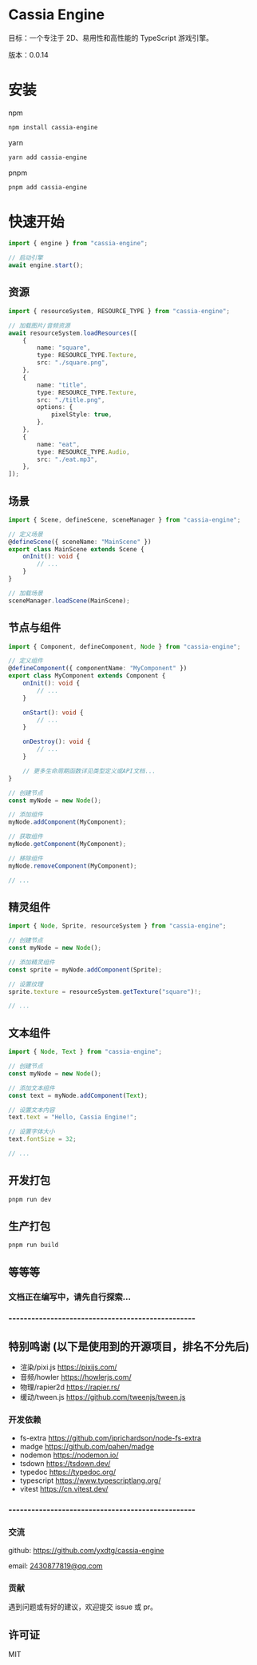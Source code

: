 # Cassia Engine

目标：一个专注于 2D、易用性和高性能的 TypeScript 游戏引擎。

版本：0.0.14

# 安装

npm

```bash
npm install cassia-engine
```

yarn

```bash
yarn add cassia-engine
```

pnpm

```bash
pnpm add cassia-engine
```

# 快速开始

```typescript
import { engine } from "cassia-engine";

// 启动引擎
await engine.start();
```

## 资源

```typescript
import { resourceSystem, RESOURCE_TYPE } from "cassia-engine";

// 加载图片/音频资源
await resourceSystem.loadResources([
    {
        name: "square",
        type: RESOURCE_TYPE.Texture,
        src: "./square.png",
    },
    {
        name: "title",
        type: RESOURCE_TYPE.Texture,
        src: "./title.png",
        options: {
            pixelStyle: true,
        },
    },
    {
        name: "eat",
        type: RESOURCE_TYPE.Audio,
        src: "./eat.mp3",
    },
]);
```

## 场景

```typescript
import { Scene, defineScene, sceneManager } from "cassia-engine";

// 定义场景
@defineScene({ sceneName: "MainScene" })
export class MainScene extends Scene {
    onInit(): void {
        // ...
    }
}

// 加载场景
sceneManager.loadScene(MainScene);
```

## 节点与组件

```typescript
import { Component, defineComponent, Node } from "cassia-engine";

// 定义组件
@defineComponent({ componentName: "MyComponent" })
export class MyComponent extends Component {
    onInit(): void {
        // ...
    }

    onStart(): void {
        // ...
    }

    onDestroy(): void {
        // ...
    }

    // 更多生命周期函数详见类型定义或API文档...
}

// 创建节点
const myNode = new Node();

// 添加组件
myNode.addComponent(MyComponent);

// 获取组件
myNode.getComponent(MyComponent);

// 移除组件
myNode.removeComponent(MyComponent);

// ...
```

## 精灵组件

```typescript
import { Node, Sprite, resourceSystem } from "cassia-engine";

// 创建节点
const myNode = new Node();

// 添加精灵组件
const sprite = myNode.addComponent(Sprite);

// 设置纹理
sprite.texture = resourceSystem.getTexture("square")!;

// ...
```

## 文本组件

```typescript
import { Node, Text } from "cassia-engine";

// 创建节点
const myNode = new Node();

// 添加文本组件
const text = myNode.addComponent(Text);

// 设置文本内容
text.text = "Hello, Cassia Engine!";

// 设置字体大小
text.fontSize = 32;

// ...
```

## 开发打包

```bash
pnpm run dev
```

## 生产打包

```bash
pnpm run build
```

##

## 等等等

### 文档正在编写中，请先自行探索...

### -------------------------------------------------

## 特别鸣谢 (以下是使用到的开源项目，排名不分先后)

-   渲染/pixi.js https://pixijs.com/
-   音频/howler https://howlerjs.com/
-   物理/rapier2d https://rapier.rs/
-   缓动/tween.js https://github.com/tweenjs/tween.js

### 开发依赖

-   fs-extra https://github.com/jprichardson/node-fs-extra
-   madge https://github.com/pahen/madge
-   nodemon https://nodemon.io/
-   tsdown https://tsdown.dev/
-   typedoc https://typedoc.org/
-   typescript https://www.typescriptlang.org/
-   vitest https://cn.vitest.dev/

### -------------------------------------------------

### 交流

github: https://github.com/yxdtg/cassia-engine

email: <EMAIL> 2430877819@qq.com

### 贡献

遇到问题或有好的建议，欢迎提交 issue 或 pr。

## 许可证

MIT
